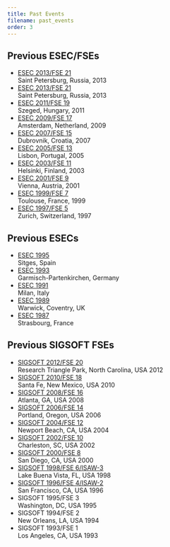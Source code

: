 ```yaml
---
title: Past Events
filename: past_events
order: 3
---
```


## Previous ESEC/FSEs
* [ESEC 2013/FSE 21](http://2013.esec-fse.org/)  
  Saint Petersburg, Russia, 2013
* [ESEC 2013/FSE 21](http://2013.esec-fse.org/)  
  Saint Petersburg, Russia, 2013
* [ESEC 2011/FSE 19](http://2011.esec-fse.org/)  
  Szeged, Hungary, 2011
* [ESEC 2009/FSE 17](http://www.esec-fse-2009.ewi.tudelft.nl/)  
  Amsterdam, Netherland, 2009 
* [ESEC 2007/FSE 15](http://www.idt.mdh.se/esec-fse-2007/)  
   Dubrovnik, Croatia, 2007              
* [ESEC 2005/FSE 13](http://esecfse05.di.fct.unl.pt/)  
   Lisbon, Portugal, 2005  
* [ESEC 2003/FSE 11](http://esecfse.cs.helsinki.fi/)  
   Helsinki, Finland, 2003  
* [ESEC 2001/FSE 9](http://esec.ocg.at/)  
   Vienna, Austria, 2001  
* [ESEC 1999/FSE 7](http://www.cert.fr/anglais/dprs/esec99.html)  
   Toulouse, France, 1999  
* [ESEC 1997/FSE 5](http://www.ifi.unizh.ch/groups/req/esec97/)  
   Zurich, Switzerland, 1997
   
## Previous ESECs
* [ESEC 1995](http://www.informatik.uni-trier.de/~ley/db/conf/esec/esec95.html)  
   Sitges, Spain
* [ESEC 1993](http://www.informatik.uni-trier.de/~ley/db/conf/esec/esec93.html)  
   Garmisch-Partenkirchen, Germany
* [ESEC 1991](http://www.informatik.uni-trier.de/~ley/db/conf/esec/esec91.html)  
   Milan, Italy
* [ESEC 1989](http://www.informatik.uni-trier.de/~ley/db/conf/esec/esec89.html)  
   Warwick, Coventry, UK
* [ESEC 1987](http://www.informatik.uni-trier.de/~ley/db/conf/esec/esec87.html)  
   Strasbourg, France

## Previous SIGSOFT FSEs
* [SIGSOFT 2012/FSE 20](http://www.sigsoft.org/fse20/)  
   Research Triangle Park, North Carolina, USA 2012
* [SIGSOFT 2010/FSE 18](http://fse18.cse.wustl.edu/)  
   Santa Fe, New Mexico, USA 2010
* [SIGSOFT 2008/FSE 16](http://www.cc.gatech.edu/conferences/fse16/)  
   Atlanta, GA, USA 2008              
* [SIGSOFT 2006/FSE 14](http://www.cs.uoregon.edu/fse-14/)  
   Portland, Oregon, USA 2006  
* [SIGSOFT 2004/FSE 12](http://www.isr.uci.edu/FSE-12/)  
   Newport Beach, CA, USA 2004  
* [SIGSOFT 2002/FSE 10 ](http://www.isr.uci.edu/FSE-12/)  
  Charleston, SC, USA 2002  
* [SIGSOFT 2000/FSE 8 ](http://www.cs.virginia.edu/fse8/)  
  San Diego, CA, USA 2000  
* [SIGSOFT 1998/FSE 6/ISAW-3 ](http://www.ics.uci.edu/~dsr/fse6/)  
  Lake Buena Vista, FL, USA 1998              
* [SIGSOFT 1996/FSE 4/ISAW-2 ](http://www.cs.colorado.edu/users/isaw2/)  
  San Francisco, CA, USA 1996  
* SIGSOFT 1995/FSE 3   
  Washington, DC, USA 1995  
* SIGSOFT 1994/FSE 2   
  New Orleans, LA, USA 1994  
* SIGSOFT 1993/FSE 1   
  Los Angeles, CA, USA 1993 

